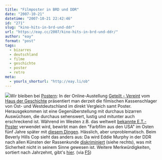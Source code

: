 ```yaml
---
title: "Filmposter in BRD und DDR"
date: "2007-10-21"
datetime: "2007-10-21 22:42:46"
id: "271"
slug: "kino-hits-in-brd-und-ddr"
url: "https://eay.cc/2007/kino-hits-in-brd-und-ddr/"
author: "eay"
format: "post"
tags:
  - bizarres
  - deutschland
  - filme
  - geschichte
  - poster
  - retro
meta:
  - yourls_shorturl: "http://eay.li/ob"
---
```


![](/uploads/2007/bhcddr.jpg)Wir bleiben bei [Postern](//eay.cc/2007/so-werden-poster-gemacht/): In der Online-Austellung [Geteilt - Vereint](http://www.hdg.de/film/class125_id1000717.html) vom [Haus der Geschichte](http://www.hdg.de) präsentiert man derzeit die filmischen Kassenschlager von Ost- und Westdeutschland im direkt Vergleich samt Poster. Herausgekommen ist eine Gegenüberstellung mit durchaus bizarren Auswüchsen, die durchaus sehenswert, lustig und mitunter auch erschreckend ist. Während im Westen z.B. das weltweit [bekannte E.T.-Poster](http://www.hdg.de/film/class125_id1000690.html) verwendet wird, bewirbt man den "Farbfilm aus den USA" im Osten fünf Jahre später mit [diesem Dingen](http://www.hdg.de/film/class125_id1000699.html). Hässlich, aber unproblematisch. Beim Beverly Hills Cop sieht das anders aus: Da wird Eddie Murphy in der DDR nach allen Künsten der Rassenkunde [diskriminiert](http://www.hdg.de/film/class125_id1000697.html) (siehe rechts), was mit Sicherheit nicht in seinem Sinne gewesen ist. Weitere Merkwürdigkeiten, sortiert nach Jahrzehnt, gibt's [hier](http://www.hdg.de/film/class125_id1000564.html). (via [F5](http://www.fuenf-filmfreunde.de/2007/10/21/wir-sehen-was-was-ihr-erst-spater-seht/))
